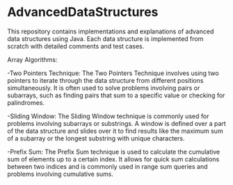# AdvancedDataStructures
This repository contains implementations and explanations of advanced data structures using Java. Each data structure is implemented from scratch with detailed comments and test cases.

Array Algorithms:

-Two Pointers Technique:
The Two Pointers Technique involves using two pointers to iterate through the data structure from different positions simultaneously. It is often used to solve problems involving pairs or subarrays, such as finding pairs that sum to a specific value or checking for palindromes.

-Sliding Window:
The Sliding Window technique is commonly used for problems involving subarrays or substrings. A window is defined over a part of the data structure and slides over it to find results like the maximum sum of a subarray or the longest substring with unique characters.

-Prefix Sum:
The Prefix Sum technique is used to calculate the cumulative sum of elements up to a certain index. It allows for quick sum calculations between two indices and is commonly used in range sum queries and problems involving cumulative sums.
